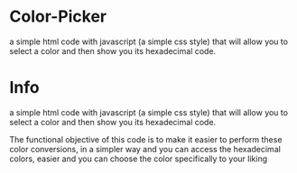 # Color-Picker
a simple html code with javascript (a simple css style) that will allow you to select a color and then show you its hexadecimal code.


# Info

a simple html code with javascript (a simple css style) that will allow you to select a color and then show you its hexadecimal code.

The functional objective of this code is to make it easier to perform these color conversions, in a simpler way and you can access the hexadecimal colors, easier and you can choose the color specifically to your liking

